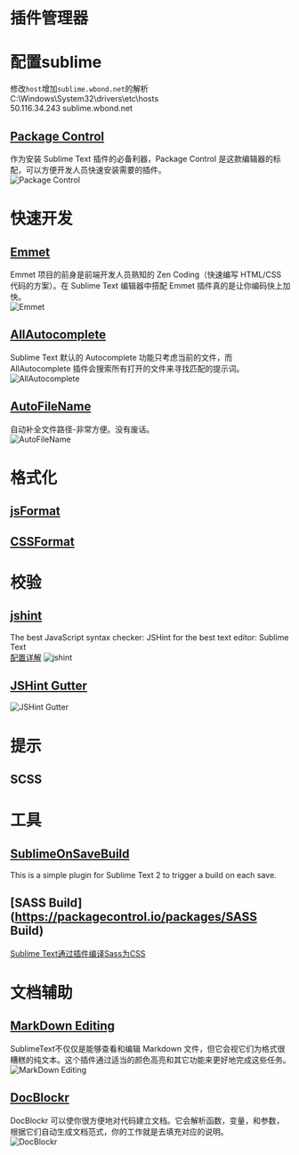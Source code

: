 # 插件管理器

# 配置sublime
修改`host`增加`sublime.wbond.net`的解析 <br>
C:\Windows\System32\drivers\etc\hosts <br>
50.116.34.243 sublime.wbond.net

## [Package Control](https://sublime.wbond.net/installation)
作为安装 Sublime Text 插件的必备利器，Package Control 是这款编辑器的标配，可以方便开发人员快速安装需要的插件。<br>
![Package Control](http://www.php100.com/uploadfile/2014/1128/20141128102157759.png)


# 快速开发

## [Emmet](http://emmet.io/)
Emmet 项目的前身是前端开发人员熟知的 Zen Coding（快速编写 HTML/CSS 代码的方案）。在 Sublime Text 编辑器中搭配 Emmet 插件真的是让你编码快上加快。<br>
![Emmet](http://www.php100.com/uploadfile/2014/1128/20141128102024668.jpg)

## [AllAutocomplete](https://github.com/alienhard/SublimeAllAutocomplete)
Sublime Text 默认的 Autocomplete 功能只考虑当前的文件，而 AllAutocomplete 插件会搜索所有打开的文件来寻找匹配的提示词。<br>
![AllAutocomplete](http://www.php100.com/uploadfile/2014/1128/20141128102034540.png)

## [AutoFileName](https://github.com/BoundInCode/AutoFileName)
自动补全文件路径-非常方便。没有废话。<br>
![AutoFileName](http://ww1.sinaimg.cn/large/7cc829d3gw1elzufip4n6j20m809hdgz.jpg)



# 格式化

## [jsFormat](https://github.com/jdc0589/JsFormat)
## [CSSFormat](https://github.com/hdemirchian/CSSFormat)

# 校验

## [jshint](https://github.com/uipoet/sublime-jshint)
The best JavaScript syntax checker: JSHint for the best text editor: Sublime Text <br>
[配置详解](http://www.tuicool.com/articles/AzIRviR)
![jshint](https://camo.githubusercontent.com/a3913f515213cdf9f259b07f9a72b7576b7bc6de/68747470733a2f2f7261772e6769746875622e636f6d2f7569706f65742f7375626c696d652d6a7368696e742f707265766965772f6a7368696e742e706e67)

## [JSHint Gutter](https://github.com/victorporof/Sublime-JSHint)
![JSHint Gutter](https://camo.githubusercontent.com/892c15cc880b51cf4b9c3d95912da22691e33d7e/68747470733a2f2f646c2e64726f70626f7875736572636f6e74656e742e636f6d2f752f323338383331362f73637265656e73686f74732f7375626c696d652d6a7368696e742e706e67)


# 提示
## SCSS

# 工具

## [SublimeOnSaveBuild](https://packagecontrol.io/packages/SublimeOnSaveBuild)
This is a simple plugin for Sublime Text 2 to trigger a build on each save.

## [SASS Build](https://packagecontrol.io/packages/SASS Build)
[Sublime Text通过插件编译Sass为CSS](https://segmentfault.com/a/1190000003855415)


# 文档辅助

## [MarkDown Editing](https://github.com/SublimeText-Markdown/MarkdownEditing)
SublimeText不仅仅是能够查看和编辑 Markdown 文件，但它会视它们为格式很糟糕的纯文本。这个插件通过适当的颜色高亮和其它功能来更好地完成这些任务。<br>
![MarkDown Editing](http://static.oschina.net/uploads/img/201402/05081911_ustr.gif)

## [DocBlockr](https://github.com/spadgos/sublime-jsdocs)
DocBlockr 可以使你很方便地对代码建立文档。它会解析函数，变量，和参数，根据它们自动生成文档范式，你的工作就是去填充对应的说明。<br>
![DocBlockr](http://static.oschina.net/uploads/img/201402/05081912_8pCz.gif)



